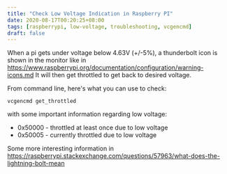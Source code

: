 ```yaml
---
title: "Check Low Voltage Indication in Raspberry PI"
date: 2020-08-17T00:20:25+08:00
tags: [raspberrypi, low-voltage, troubleshooting, vcgencmd]
draft: false
---
```


When a pi gets under voltage below 4.63V (+/-5%), a thunderbolt icon is shown in the monitor like in https://www.raspberrypi.org/documentation/configuration/warning-icons.md
It will then get throttled to get back to desired voltage.

From command line, here's what you can use to check:
```
vcgencmd get_throttled
```

with some important information regarding low voltage:
* 0x50000 - throttled at least once due to low voltage
* 0x50005 - currently throttled due to low voltage

Some more interesting information in https://raspberrypi.stackexchange.com/questions/57963/what-does-the-lightning-bolt-mean

